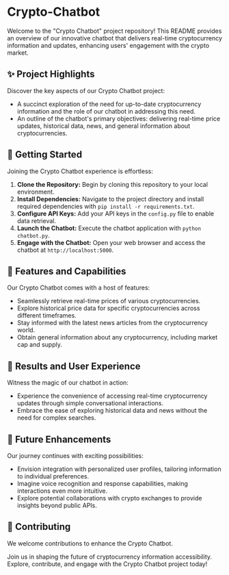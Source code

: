 # Crypto-Chatbot

Welcome to the "Crypto Chatbot" project repository! This README provides an overview of our innovative chatbot that delivers real-time cryptocurrency information and updates, enhancing users' engagement with the crypto market.

## ✨ Project Highlights

Discover the key aspects of our Crypto Chatbot project:

- A succinct exploration of the need for up-to-date cryptocurrency information and the role of our chatbot in addressing this need.
- An outline of the chatbot's primary objectives: delivering real-time price updates, historical data, news, and general information about cryptocurrencies.

## 🚀 Getting Started

Joining the Crypto Chatbot experience is effortless:

1. **Clone the Repository:** Begin by cloning this repository to your local environment.
2. **Install Dependencies:** Navigate to the project directory and install required dependencies with `pip install -r requirements.txt`.
3. **Configure API Keys:** Add your API keys in the `config.py` file to enable data retrieval.
4. **Launch the Chatbot:** Execute the chatbot application with `python chatbot.py`.
5. **Engage with the Chatbot:** Open your web browser and access the chatbot at `http://localhost:5000`.

## 🧩 Features and Capabilities

Our Crypto Chatbot comes with a host of features:

- Seamlessly retrieve real-time prices of various cryptocurrencies.
- Explore historical price data for specific cryptocurrencies across different timeframes.
- Stay informed with the latest news articles from the cryptocurrency world.
- Obtain general information about any cryptocurrency, including market cap and supply.

## 👀 Results and User Experience

Witness the magic of our chatbot in action:

- Experience the convenience of accessing real-time cryptocurrency updates through simple conversational interactions.
- Embrace the ease of exploring historical data and news without the need for complex searches.

## 🔮 Future Enhancements

Our journey continues with exciting possibilities:

- Envision integration with personalized user profiles, tailoring information to individual preferences.
- Imagine voice recognition and response capabilities, making interactions even more intuitive.
- Explore potential collaborations with crypto exchanges to provide insights beyond public APIs.

## 🤝 Contributing

We welcome contributions to enhance the Crypto Chatbot.

Join us in shaping the future of cryptocurrency information accessibility. Explore, contribute, and engage with the Crypto Chatbot project today!
